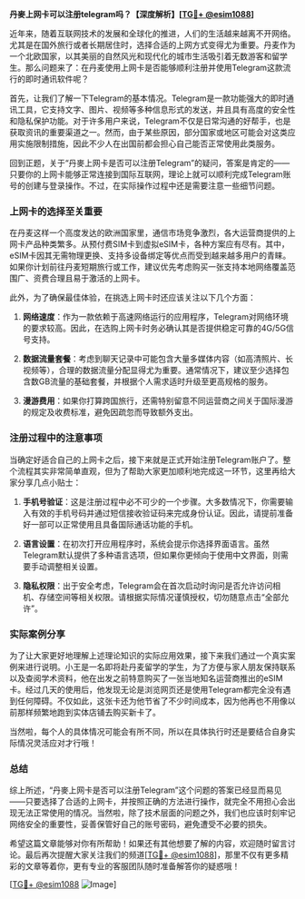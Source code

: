 **丹麥上网卡可以注册telegram吗？【深度解析】[[TG💪+ @esim1088](https://t.me/s/esim1088)]**

近年来，随着互联网技术的发展和全球化的推进，人们的生活越来越离不开网络。尤其是在国外旅行或者长期居住时，选择合适的上网方式变得尤为重要。丹麦作为一个北欧国家，以其美丽的自然风光和现代化的城市生活吸引着无数游客和留学生。那么问题来了：在丹麦使用上网卡是否能够顺利注册并使用Telegram这款流行的即时通讯软件呢？

首先，让我们了解一下Telegram的基本情况。Telegram是一款功能强大的即时通讯工具，它支持文字、图片、视频等多种信息形式的发送，并且具有高度的安全性和隐私保护功能。对于许多用户来说，Telegram不仅是日常沟通的好帮手，也是获取资讯的重要渠道之一。然而，由于某些原因，部分国家或地区可能会对这类应用实施限制措施，因此不少人在出国前都会担心自己能否正常使用此类服务。

回到正题，关于“丹麥上网卡是否可以注册Telegram”的疑问，答案是肯定的——只要你的上网卡能够正常连接到国际互联网，理论上就可以顺利完成Telegram账号的创建与登录操作。不过，在实际操作过程中还是需要注意一些细节问题。

### 上网卡的选择至关重要

在丹麦这样一个高度发达的欧洲国家里，通信市场竞争激烈，各大运营商提供的上网卡产品种类繁多。从预付费SIM卡到虚拟eSIM卡，各种方案应有尽有。其中，eSIM卡因其无需物理更换、支持多设备绑定等优点而受到越来越多用户的青睐。如果你计划前往丹麦短期旅行或工作，建议优先考虑购买一张支持本地网络覆盖范围广、资费合理且易于激活的上网卡。

此外，为了确保最佳体验，在挑选上网卡时还应该关注以下几个方面：

1. **网络速度**：作为一款依赖于高速网络运行的应用程序，Telegram对网络环境的要求较高。因此，在选购上网卡时务必确认其是否提供稳定可靠的4G/5G信号支持。
   
2. **数据流量套餐**：考虑到聊天记录中可能包含大量多媒体内容（如高清照片、长视频等），合理的数据流量分配显得尤为重要。通常情况下，建议至少选择包含数GB流量的基础套餐，并根据个人需求适时升级至更高规格的服务。
   
3. **漫游费用**：如果你打算跨国旅行，还需特别留意不同运营商之间关于国际漫游的规定及收费标准，避免因疏忽而导致额外支出。

### 注册过程中的注意事项

当确定好适合自己的上网卡之后，接下来就是正式开始注册Telegram账户了。整个流程其实非常简单直观，但为了帮助大家更加顺利地完成这一环节，这里再给大家分享几点小贴士：

1. **手机号验证**：这是注册过程中必不可少的一个步骤。大多数情况下，你需要输入有效的手机号码并通过短信接收验证码来完成身份认证。因此，请提前准备好一部可以正常使用且具备国际通话功能的手机。
   
2. **语言设置**：在初次打开应用程序时，系统会提示你选择界面语言。虽然Telegram默认提供了多种语言选项，但如果你更倾向于使用中文界面，则需要手动调整相关设置。
   
3. **隐私权限**：出于安全考虑，Telegram会在首次启动时询问是否允许访问相机、存储空间等相关权限。请根据实际情况谨慎授权，切勿随意点击“全部允许”。

### 实际案例分享

为了让大家更好地理解上述理论知识的实际应用效果，接下来我们通过一个真实案例来进行说明。小王是一名即将赴丹麦留学的学生，为了方便与家人朋友保持联系以及查阅学术资料，他在出发之前特意购买了一张当地知名运营商推出的eSIM卡。经过几天的使用后，他发现无论是浏览网页还是使用Telegram都完全没有遇到任何障碍。不仅如此，这张卡还为他节省了不少时间成本，因为他再也不用像以前那样频繁地跑到实体店铺去购买新卡了。

当然啦，每个人的具体情况可能会有所不同，所以在具体执行时还是要结合自身实际情况灵活应对才行哦！

### 总结

综上所述，“丹麥上网卡是否可以注册Telegram”这个问题的答案已经显而易见——只要选择了合适的上网卡，并按照正确的方法进行操作，就完全不用担心会出现无法正常使用的情况。当然啦，除了技术层面的问题之外，我们也应该时刻牢记网络安全的重要性，妥善保管好自己的账号密码，避免遭受不必要的损失。

希望这篇文章能够对你有所帮助！如果还有其他想要了解的内容，欢迎随时留言讨论。最后再次提醒大家关注我们的频道[[TG💪+ @esim1088](https://t.me/s/esim1088)]，那里不仅有更多精彩的文章等着你，更有专业的客服团队随时准备解答你的疑惑哦！

[[TG💪+ @esim1088](https://t.me/s/esim1088) ![Image](https://i.postimg.cc/4NQfJmqS/Snipaste-2025-05-13-00-14-12.png)]